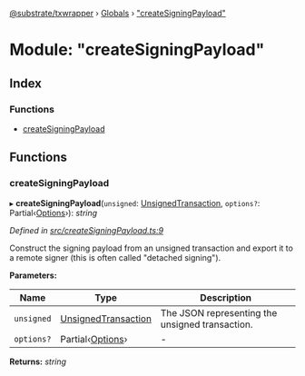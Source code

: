 [@substrate/txwrapper](../README.md) › [Globals](../globals.md) › ["createSigningPayload"](_createsigningpayload_.md)

# Module: "createSigningPayload"

## Index

### Functions

* [createSigningPayload](_createsigningpayload_.md#createsigningpayload)

## Functions

###  createSigningPayload

▸ **createSigningPayload**(`unsigned`: [UnsignedTransaction](../interfaces/_util_types_.unsignedtransaction.md), `options?`: Partial‹[Options](../interfaces/_util_options_.options.md)›): *string*

*Defined in [src/createSigningPayload.ts:9](https://github.com/paritytech/txwrapper/blob/9438594/src/createSigningPayload.ts#L9)*

Construct the signing payload from an unsigned transaction and export it to
a remote signer (this is often called "detached signing").

**Parameters:**

Name | Type | Description |
------ | ------ | ------ |
`unsigned` | [UnsignedTransaction](../interfaces/_util_types_.unsignedtransaction.md) | The JSON representing the unsigned transaction.  |
`options?` | Partial‹[Options](../interfaces/_util_options_.options.md)› | - |

**Returns:** *string*

